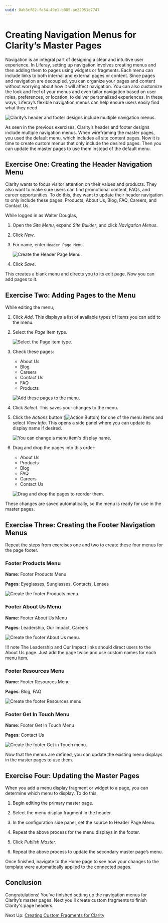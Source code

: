 ```yaml
---
uuid: 0ab3cf82-fa34-49e1-b885-ae22951e7747
---
```

# Creating Navigation Menus for Clarity’s Master Pages

Navigation is an integral part of designing a clear and intuitive user experience. In Liferay, setting up navigation involves creating menus and then adding them to pages using widgets or fragments. Each menu can include links to both internal and external pages or content. Since pages and navigation are decoupled, you can organize your pages and content without worrying about how it will affect navigation. You can also customize the look and feel of your menus and even tailor navigation based on user roles, preferences, or location, to deliver personalized experiences. In these ways, Liferay’s flexible navigation menus can help ensure users easily find what they need.

![Clarity’s header and footer designs include multiple navigation menus.](./creating-navigation-menus-for-claritys-master-pages/images/01.png)

As seen in the previous exercises, Clarity’s header and footer designs include multiple navigation menus. When wireframing the master pages, you used the default menu, which includes all site content pages. Now it is time to create custom menus that only include the desired pages. Then you can update the master pages to use them instead of the default menu.

## Exercise One: Creating the Header Navigation Menu

Clarity wants to focus visitor attention on their values and products. They also want to make sure users can find promotional content, FAQs, and career opportunities. To do this, they want to update their header navigation to only include these pages: Products, About Us, Blog, FAQ, Careers, and Contact Us.

While logged in as Walter Douglas,

1. Open the *Site Menu*, expand *Site Builder*, and click *Navigation Menus*.

1. Click *New*.

1. For name, enter `Header Page Menu`.

   ![Create the Header Page Menu.](./creating-navigation-menus-for-claritys-master-pages/images/02.png)

1. Click *Save*.

This creates a blank menu and directs you to its edit page. Now you can add pages to it.

## Exercise Two:  Adding Pages to the Menu

While editing the menu,

1. Click *Add*. This displays a list of available types of items you can add to the menu.

1. Select the *Page* item type.

   ![Select the Page item type.](./creating-navigation-menus-for-claritys-master-pages/images/03.png)

1. Check these pages:

   * About Us
   * Blog
   * Careers
   * Contact Us
   * FAQ
   * Products

   ![Add these pages to the menu.](./creating-navigation-menus-for-claritys-master-pages/images/04.png)

1. Click *Select*. This saves your changes to the menu.

1. Click the *Actions* button (![Action Button](../../images/icon-actions.png)) for one of the menu items and select *View Info*. This opens a side panel where you can update its display name if desired.

   ![You can change a menu item's display name.](./creating-navigation-menus-for-claritys-master-pages/images/05.png)

1. Drag and drop the pages into this order:

   * About Us
   * Products
   * Blog
   * FAQ
   * Careers
   * Contact Us

   ![Drag and drop the pages to reorder them.](./creating-navigation-menus-for-claritys-master-pages/images/06.gif)

These changes are saved automatically, so the menu is ready for use in the master pages.

## Exercise Three: Creating the Footer Navigation Menus

Repeat the steps from exercises one and two to create these four menus for the page footer.

### Footer Products Menu

<!--TASK: REVISIT! WE MUST ADD GLOBAL CATEGORIES BEFORE WE MAKE THIS MENU! -->

**Name**: Footer Products Menu

**Pages**: Eyeglasses, Sunglasses, Contacts, Lenses

![Create the footer Products menu.](./creating-navigation-menus-for-claritys-master-pages/images/07.png)

### Footer About Us Menu

**Name**: Footer About Us Menu

**Pages**: Leadership, Our Impact, Careers

![Create the footer About Us menu.](./creating-navigation-menus-for-claritys-master-pages/images/08.png)

!!! note
    The Leadership and Our Impact links should direct users to the About Us page. Just add the page twice and use custom names for each menu item.

### Footer Resources Menu

**Name**: Footer Resources Menu

**Pages**: Blog, FAQ

![Create the footer Resources menu.](./creating-navigation-menus-for-claritys-master-pages/images/09.png)

### Footer Get In Touch Menu

**Name**: Footer Get In Touch Menu

**Pages**: Contact Us

![Create the footer Get in Touch menu.](./creating-navigation-menus-for-claritys-master-pages/images/10.png)

Now that the menus are defined, you can update the existing menu displays in the master pages to use them.

## Exercise Four: Updating the Master Pages

When you add a menu display fragment or widget to a page, you can determine which menu to display. To do this,

1. Begin editing the primary master page.

1. Select the menu display fragment in the header.

1. In the configuration side panel, set the source to Header Page Menu.

   <!--TASK: ![Set the source to Header Page Menu.]() -->

1. Repeat the above process for the menu displays in the footer.

1. Click *Publish Master*.

1. Repeat the above process to update the secondary master page’s menu.

Once finished, navigate to the Home page to see how your changes to the template were automatically applied to the connected pages.

<!--TASK: ![Navigate to the Home page to see how your changes to the template were automatically applied to the connected pages.]()-->

## Conclusion

Congratulations! You’ve finished setting up the navigation menus for Clarity’s master pages. Next you'll create custom fragments to finish Clarity's page headers.

Next Up: [Creating Custom Fragments for Clarity](./creating-custom-fragments-for-clarity.md)
